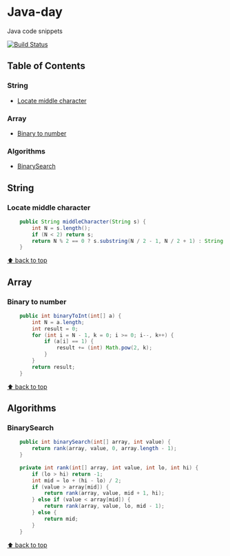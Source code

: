 # Java-day
Java code snippets

[![Build Status](https://travis-ci.com/aveOwl/java-day.svg?token=7qhENybGEB9cVAG6zsRP&branch=master)](https://travis-ci.com/aveOwl/java-day)

## Table of Contents

### String
* [Locate middle character](#locate-middle-character)

### Array
* [Binary to number](#binary-to-number)

### Algorithms
* [BinarySearch](#binarysearch)

## String

### Locate middle character

```java
    public String middleCharacter(String s) {
        int N = s.length();
        if (N < 2) return s;
        return N % 2 == 0 ? s.substring(N / 2 - 1, N / 2 + 1) : String.valueOf(s.charAt(N / 2));
    }
```

[⬆ back to top](#table-of-contents)

## Array

### Binary to number

```java
    public int binaryToInt(int[] a) {
        int N = a.length;
        int result = 0;
        for (int i = N - 1, k = 0; i >= 0; i--, k++) {
            if (a[i] == 1) {
                result += (int) Math.pow(2, k);
            }
        }
        return result;
    }
```

[⬆ back to top](#table-of-contents)

## Algorithms

### BinarySearch

```java
    public int binarySearch(int[] array, int value) {
        return rank(array, value, 0, array.length - 1);
    }
    
    private int rank(int[] array, int value, int lo, int hi) {
        if (lo > hi) return -1;
        int mid = lo + (hi - lo) / 2;
        if (value > array[mid]) {
            return rank(array, value, mid + 1, hi);
        } else if (value < array[mid]) {
            return rank(array, value, lo, mid - 1);
        } else {
            return mid;
        }
    }
```

[⬆ back to top](#table-of-contents)